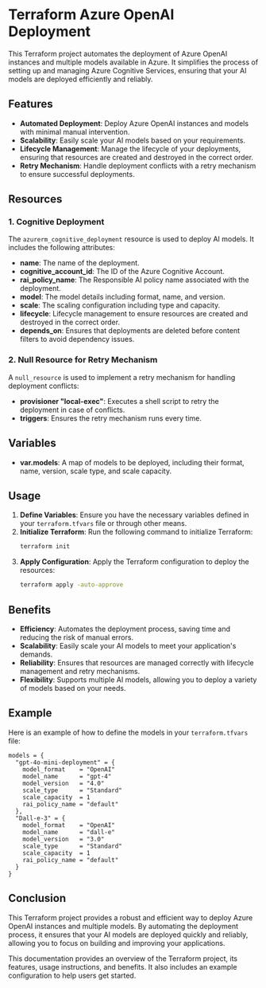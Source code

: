 # Terraform Azure OpenAI Deployment

This Terraform project automates the deployment of Azure OpenAI instances and multiple models available in Azure. It simplifies the process of setting up and managing Azure Cognitive Services, ensuring that your AI models are deployed efficiently and reliably.

## Features

- **Automated Deployment**: Deploy Azure OpenAI instances and models with minimal manual intervention.
- **Scalability**: Easily scale your AI models based on your requirements.
- **Lifecycle Management**: Manage the lifecycle of your deployments, ensuring that resources are created and destroyed in the correct order.
- **Retry Mechanism**: Handle deployment conflicts with a retry mechanism to ensure successful deployments.

## Resources

### 1. Cognitive Deployment

The `azurerm_cognitive_deployment` resource is used to deploy AI models. It includes the following attributes:
- **name**: The name of the deployment.
- **cognitive_account_id**: The ID of the Azure Cognitive Account.
- **rai_policy_name**: The Responsible AI policy name associated with the deployment.
- **model**: The model details including format, name, and version.
- **scale**: The scaling configuration including type and capacity.
- **lifecycle**: Lifecycle management to ensure resources are created and destroyed in the correct order.
- **depends_on**: Ensures that deployments are deleted before content filters to avoid dependency issues.

### 2. Null Resource for Retry Mechanism

A `null_resource` is used to implement a retry mechanism for handling deployment conflicts:
- **provisioner "local-exec"**: Executes a shell script to retry the deployment in case of conflicts.
- **triggers**: Ensures the retry mechanism runs every time.

## Variables

- **var.models**: A map of models to be deployed, including their format, name, version, scale type, and scale capacity.

## Usage

1. **Define Variables**: Ensure you have the necessary variables defined in your `terraform.tfvars` file or through other means.
2. **Initialize Terraform**: Run the following command to initialize Terraform:
    ```sh
    terraform init
    ```
3. **Apply Configuration**: Apply the Terraform configuration to deploy the resources:
    ```sh
    terraform apply -auto-approve
    ```

## Benefits

- **Efficiency**: Automates the deployment process, saving time and reducing the risk of manual errors.
- **Scalability**: Easily scale your AI models to meet your application's demands.
- **Reliability**: Ensures that resources are managed correctly with lifecycle management and retry mechanisms.
- **Flexibility**: Supports multiple AI models, allowing you to deploy a variety of models based on your needs.

## Example

Here is an example of how to define the models in your `terraform.tfvars` file:

```hcl
models = {
  "gpt-4o-mini-deployment" = {
    model_format    = "OpenAI"
    model_name      = "gpt-4"
    model_version   = "4.0"
    scale_type      = "Standard"
    scale_capacity  = 1
    rai_policy_name = "default"
  },
  "Dall-e-3" = {
    model_format    = "OpenAI"
    model_name      = "dall-e"
    model_version   = "3.0"
    scale_type      = "Standard"
    scale_capacity  = 1
    rai_policy_name = "default"
  }
}
```
## Conclusion

This Terraform project provides a robust and efficient way to deploy Azure OpenAI instances and multiple models. By automating the deployment process, it ensures that your AI models are deployed quickly and reliably, allowing you to focus on building and improving your applications.

This documentation provides an overview of the Terraform project, its features, usage instructions, and benefits. It also includes an example configuration to help users get started.
